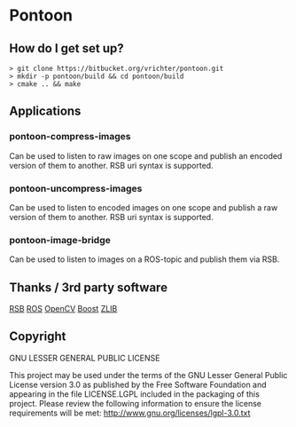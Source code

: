 # Pontoon


## How do I get set up? ###

    > git clone https://bitbucket.org/vrichter/pontoon.git
    > mkdir -p pontoon/build && cd pontoon/build
    > cmake .. && make

## Applications

### pontoon-compress-images

Can be used to listen to raw images on one scope and publish an encoded version of them to another.
RSB uri syntax is supported.

### pontoon-uncompress-images

Can be used to listen to encoded images on one scope and publish a raw version of them to another.
RSB uri syntax is supported.

### pontoon-image-bridge

Can be used to listen to images on a ROS-topic and publish them via RSB.

## Thanks / 3rd party software

[RSB](https://code.cor-lab.de/projects/rsb "Robotics Service Bus")
[ROS](http://www.ros.org/ "Robot Operating System")
[OpenCV](http://www.ros.org/ "Open Source Computer Vision Library")
[Boost](http://www.boost.org/ "Boost C++ Libraries")
[ZLIB](http://www.zlib.net/ "zlib")

## Copyright

GNU LESSER GENERAL PUBLIC LICENSE

This project may be used under the terms of the GNU Lesser General
Public License version 3.0 as published by the
Free Software Foundation and appearing in the file LICENSE.LGPL
included in the packaging of this project.  Please review the
following information to ensure the license requirements will
be met: http://www.gnu.org/licenses/lgpl-3.0.txt

